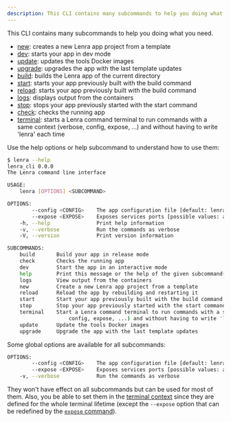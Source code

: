 ```yaml
---
description: This CLI contains many subcommands to help you doing what you need.
---
```


This CLI contains many subcommands to help you doing what you need.

- [new](./new.md): creates a new Lenra app project from a template
- [dev](./dev/index.md): starts your app in dev mode
- [update](./update.md): updates the tools Docker images
- [upgrade](./upgrade.md): upgrades the app with the last template updates
- [build](./build.md): builds the Lenra app of the current directory
- [start](./start.md): starts your app previously built with the build command
- [reload](./reload.md): starts your app previously built with the build command
- [logs](./logs.md): displays output from the containers
- [stop](./stop.md): stops your app previously started with the start command
- [check](./check/index.md): checks the running app
- [terminal](./terminal.md): starts a Lenra command terminal to run commands with a same context (verbose, config, expose, ...) and without having to write 'lenra' each time

Use the help options or help subcommand to understand how to use them:

```bash
$ lenra --help
lenra_cli 0.0.0
The Lenra command line interface

USAGE:
    lenra [OPTIONS] <SUBCOMMAND>

OPTIONS:
        --config <CONFIG>    The app configuration file [default: lenra.yml]
        --expose <EXPOSE>    Exposes services ports [possible values: app, devtool, postgres, mongo]
    -h, --help               Print help information
    -v, --verbose            Run the commands as verbose
    -V, --version            Print version information

SUBCOMMANDS:
    build       Build your app in release mode
    check       Checks the running app
    dev         Start the app in an interactive mode
    help        Print this message or the help of the given subcommand(s)
    logs        View output from the containers
    new         Create a new Lenra app project from a template
    reload      Reload the app by rebuilding and restarting it
    start       Start your app previously built with the build command
    stop        Stop your app previously started with the start command
    terminal    Start a Lenra command terminal to run commands with a same context (verbose,
                    config, expose, ...) and without having to write 'lenra' each time
    update      Update the tools Docker images
    upgrade     Upgrade the app with the last template updates
```

Some global options are available for all subcommands:

```bash
OPTIONS:
        --config <CONFIG>    The app configuration file [default: lenra.yml]
        --expose <EXPOSE>    Exposes services ports [possible values: app, devtool, postgres, mongo]
    -v, --verbose            Run the commands as verbose
```

They won't have effect on all subcommands but can be used for most of them.
Also, you be able to set them in the [terminal context](./terminal.md) since they are defined for the whole terminal lifetime (except the `--expose` option that can be redefined by the [`expose` command](./terminal/expose.md)).

